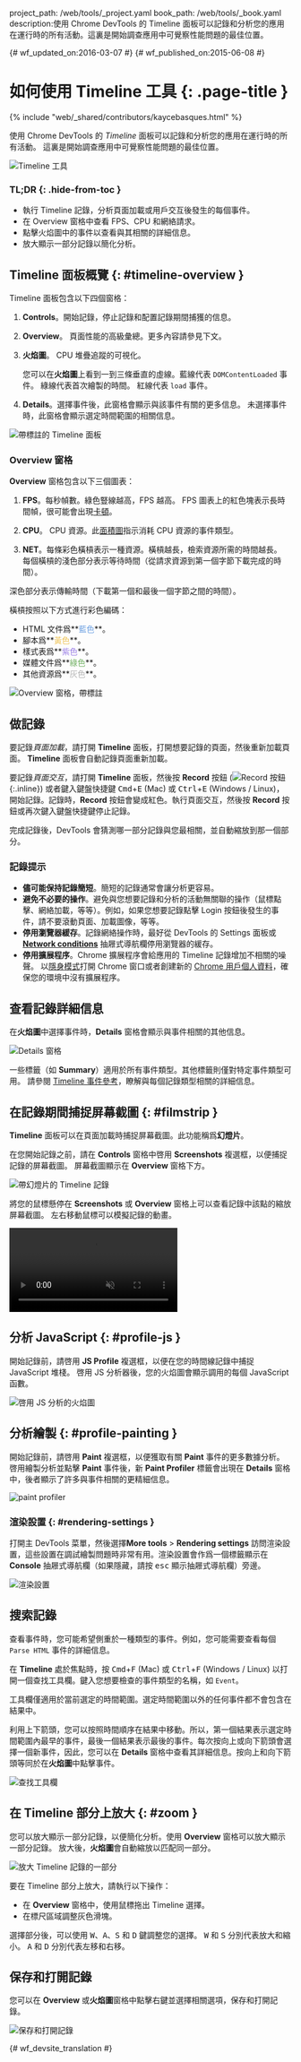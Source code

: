 project_path: /web/tools/_project.yaml
book_path: /web/tools/_book.yaml
description:使用 Chrome DevTools 的 Timeline 面板可以記錄和分析您的應用在運行時的所有活動。這裏是開始調查應用中可覺察性能問題的最佳位置。

{# wf_updated_on:2016-03-07 #}
{# wf_published_on:2015-06-08 #}

# 如何使用 Timeline 工具 {: .page-title }

{% include "web/_shared/contributors/kaycebasques.html" %}

使用 Chrome DevTools 的 <em>Timeline</em> 面板可以記錄和分析您的應用在運行時的所有活動。
這裏是開始調查應用中可覺察性能問題的最佳位置。



![Timeline 工具](imgs/timeline-panel.png)


### TL;DR {: .hide-from-toc }
- 執行 Timeline 記錄，分析頁面加載或用戶交互後發生的每個事件。
- 在 Overview 窗格中查看 FPS、CPU 和網絡請求。
- 點擊火焰圖中的事件以查看與其相關的詳細信息。
- 放大顯示一部分記錄以簡化分析。


## Timeline 面板概覽 {: #timeline-overview }

Timeline 面板包含以下四個窗格：

1. **Controls**。開始記錄，停止記錄和配置記錄期間捕獲的信息。
2. **Overview**。
頁面性能的高級彙總。更多內容請參見下文。
3. **火焰圖**。
CPU 堆疊追蹤的可視化。 

   您可以在**火焰圖**上看到一到三條垂直的虛線。藍線代表 `DOMContentLoaded` 事件。
綠線代表首次繪製的時間。
紅線代表 `load` 事件。

4. **Details**。選擇事件後，此窗格會顯示與該事件有關的更多信息。
未選擇事件時，此窗格會顯示選定時間範圍的相關信息。
 

![帶標註的 Timeline 面板](imgs/timeline-annotated.png)

### Overview 窗格

**Overview** 窗格包含以下三個圖表：

1. **FPS**。每秒幀數。綠色豎線越高，FPS 越高。
FPS 圖表上的紅色塊表示長時間幀，很可能會出現[卡頓][jank]。
2. **CPU**。
CPU 資源。此[面積圖][ac]指示消耗 CPU 資源的事件類型。

3. **NET**。每條彩色橫槓表示一種資源。橫槓越長，檢索資源所需的時間越長。
每個橫槓的淺色部分表示等待時間（從請求資源到第一個字節下載完成的時間）。

深色部分表示傳輸時間（下載第一個和最後一個字節之間的時間）。



   橫槓按照以下方式進行彩色編碼：
   <!-- source: https://goo.gl/eANVFf -->
   
   * HTML 文件爲**<span style="color:hsl(214, 67%, 66%)">藍色</span>**。
   * 腳本爲**<span style="color:hsl(43, 83%, 64%)">黃色</span>**。
   * 樣式表爲**<span style="color:hsl(256, 67%, 70%)">紫色</span>**。
   * 媒體文件爲**<span style="color:hsl(109, 33%, 55%)">綠色</span>**。
   * 其他資源爲**<span style="color:hsl(0, 0%, 70%)">灰色</span>**。


![Overview 窗格，帶標註](imgs/overview-annotated.jpg)

[ac]: https://en.wikipedia.org/wiki/Area_chart 
[jank]: /web/fundamentals/performance/rendering/

## 做記錄

要記錄*頁面加載*，請打開 **Timeline** 面板，打開想要記錄的頁面，然後重新加載頁面。
**Timeline** 面板會自動記錄頁面重新加載。


要記錄*頁面交互*，請打開 **Timeline** 面板，然後按 **Record** 按鈕 (![Record 按鈕](imgs/record-off.png){:.inline}) 或者鍵入鍵盤快捷鍵 <kbd>Cmd</kbd>+<kbd>E</kbd> (Mac) 或 <kbd>Ctrl</kbd>+<kbd>E</kbd> (Windows / Linux)，開始記錄。記錄時，**Record** 按鈕會變成紅色。執行頁面交互，然後按 **Record** 按鈕或再次鍵入鍵盤快捷鍵停止記錄。



完成記錄後，DevTools 會猜測哪一部分記錄與您最相關，並自動縮放到那一個部分。


### 記錄提示

* **儘可能保持記錄簡短**。簡短的記錄通常會讓分析更容易。
* **避免不必要的操作**。避免與您想要記錄和分析的活動無關聯的操作（鼠標點擊、網絡加載，等等）。例如，如果您想要記錄點擊 Login 按鈕後發生的事件，請不要滾動頁面、加載圖像，等等。
* **停用瀏覽器緩存**。記錄網絡操作時，最好從 DevTools 的 Settings 面板或 [**Network conditions**][nc] 抽屜式導航欄停用瀏覽器的緩存。
* **停用擴展程序**。Chrome 擴展程序會給應用的 Timeline 記錄增加不相關的噪聲。
以[隱身模式][incognito]打開 Chrome 窗口或者創建新的 [Chrome 用戶個人資料][new chrome profile]，確保您的環境中沒有擴展程序。




[nc]: /web/tools/chrome-devtools/profile/network-performance/network-conditions#network-conditions
[incognito]: https://support.google.com/chrome/answer/95464
[new chrome profile]: https://support.google.com/chrome/answer/142059

## 查看記錄詳細信息

在**火焰圖**中選擇事件時，**Details** 窗格會顯示與事件相關的其他信息。


![Details 窗格](imgs/details-pane.png)

一些標籤（如 **Summary**）適用於所有事件類型。其他標籤則僅對特定事件類型可用。
請參閱 [Timeline 事件參考][event reference]，瞭解與每個記錄類型相關的詳細信息。


[event reference]: /web/tools/chrome-devtools/profile/evaluate-performance/performance-reference

## 在記錄期間捕捉屏幕截圖 {: #filmstrip }

**Timeline** 面板可以在頁面加載時捕捉屏幕截圖。此功能稱爲**幻燈片**。


在您開始記錄之前，請在 **Controls** 窗格中啓用 **Screenshots** 複選框，以便捕捉記錄的屏幕截圖。
屏幕截圖顯示在 **Overview** 窗格下方。


![帶幻燈片的 Timeline 記錄](imgs/timeline-filmstrip.png)

將您的鼠標懸停在 **Screenshots** 或 **Overview** 窗格上可以查看記錄中該點的縮放屏幕截圖。
左右移動鼠標可以模擬記錄的動畫。


<video src="animations/hover.mp4" autoplay muted loop controls></video>

## 分析 JavaScript {: #profile-js }

開始記錄前，請啓用 **JS Profile** 複選框，以便在您的時間線記錄中捕捉 JavaScript 堆棧。
啓用 JS 分析器後，您的火焰圖會顯示調用的每個 JavaScript 函數。
 

![啓用 JS 分析的火焰圖](imgs/js-profile.png)

## 分析繪製 {: #profile-painting }

開始記錄前，請啓用 **Paint** 複選框，以便獲取有關 **Paint** 事件的更多數據分析。
啓用繪製分析並點擊 **Paint** 事件後，新 **Paint Profiler** 標籤會出現在 **Details** 窗格中，後者顯示了許多與事件相關的更精細信息。



![paint profiler](imgs/paint-profiler.png)

### 渲染設置 {: #rendering-settings }

打開主 DevTools 菜單，然後選擇**More tools** > **Rendering settings** 訪問渲染設置，這些設置在調試繪製問題時非常有用。渲染設置會作爲一個標籤顯示在 **Console** 抽屜式導航欄（如果隱藏，請按 <kbd>esc</kbd> 顯示抽屜式導航欄）旁邊。




![渲染設置](imgs/rendering-settings.png)

## 搜索記錄

查看事件時，您可能希望側重於一種類型的事件。例如，您可能需要查看每個 `Parse HTML` 事件的詳細信息。
 

在 **Timeline** 處於焦點時，按 <kbd>Cmd</kbd>+<kbd>F</kbd> (Mac) 或 <kbd>Ctrl</kbd>+<kbd>F</kbd> (Windows / Linux) 以打開一個查找工具欄。鍵入您想要檢查的事件類型的名稱，如 `Event`。

工具欄僅適用於當前選定的時間範圍。選定時間範圍以外的任何事件都不會包含在結果中。
 

利用上下箭頭，您可以按照時間順序在結果中移動。所以，第一個結果表示選定時間範圍內最早的事件，最後一個結果表示最後的事件。每次按向上或向下箭頭會選擇一個新事件，因此，您可以在 **Details** 窗格中查看其詳細信息。按向上和向下箭頭等同於在**火焰圖**中點擊事件。


![查找工具欄](imgs/find-toolbar.png)

## 在 Timeline 部分上放大 {: #zoom }

您可以放大顯示一部分記錄，以便簡化分析。使用 **Overview** 窗格可以放大顯示一部分記錄。
放大後，**火焰圖**會自動縮放以匹配同一部分。


![放大 Timeline 記錄的一部分](imgs/zoom.png)

要在 Timeline 部分上放大，請執行以下操作：

* 在 **Overview** 窗格中，使用鼠標拖出 Timeline 選擇。
* 在標尺區域調整灰色滑塊。

選擇部分後，可以使用 <kbd>W</kbd>、<kbd>A</kbd>、<kbd>S</kbd> 和 <kbd>D</kbd> 鍵調整您的選擇。
<kbd>W</kbd> 和 <kbd>S</kbd> 分別代表放大和縮小。
<kbd>A</kbd> 和 <kbd>D</kbd> 分別代表左移和右移。


## 保存和打開記錄

您可以在 **Overview** 或**火焰圖**窗格中點擊右鍵並選擇相關選項，保存和打開記錄。


![保存和打開記錄](imgs/save-open.png)


{# wf_devsite_translation #}
